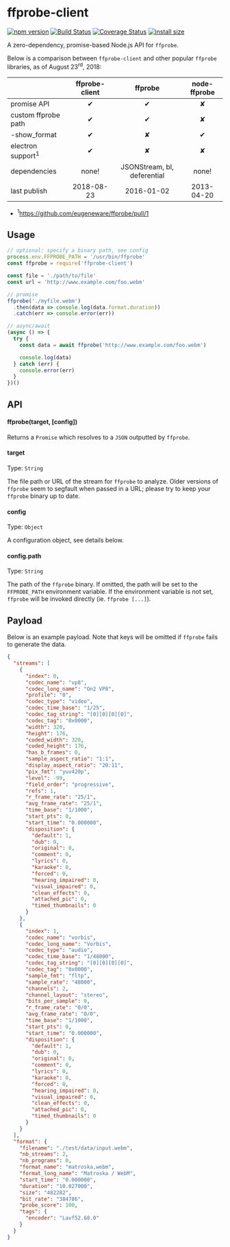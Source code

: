 # ffprobe-client

[![npm version](https://badge.fury.io/js/ffprobe-client.svg)](https://badge.fury.io/js/ffprobe-client)
[![Build Status](https://travis-ci.org/ScottyFillups/ffprobe-client.svg?branch=master)](https://travis-ci.org/ScottyFillups/ffprobe-client)
[![Coverage Status](https://coveralls.io/repos/github/ScottyFillups/ffprobe-client/badge.svg?branch=master)](https://coveralls.io/github/ScottyFillups/ffprobe-client?branch=master)
[![install size](https://packagephobia.now.sh/badge?p=ffprobe-client)](https://packagephobia.now.sh/result?p=ffprobe-client)

A zero-dependency, promise-based Node.js API for `ffprobe`.

Below is a comparison between `ffprobe-client` and other popular `ffprobe` libraries, as of August 23<sup>rd</sup>, 2018:

|                              | ffprobe-client |           ffprobe           | node-ffprobe |
|------------------------------|:--------------:|:---------------------------:|:------------:|
|          promise API         |        ✔       |              ✔              |       ✘      |
|      custom ffprobe path     |        ✔       |              ✔              |       ✘      |
|         -show_format         |        ✔       |              ✘              |       ✔      |
| electron support<sup>1</sup> |        ✔       |              ✘              |       ✘      |
|         dependencies         |      none!     | JSONStream, bl, deferential |     none!    |
|         last publish         |   2018-08-23   |          2016-01-02         |  2013-04-20  |

* <sup>1</sup>https://github.com/eugeneware/ffprobe/pull/1

## Usage

```js
// optional: specify a binary path, see config
process.env.FFPROBE_PATH = '/usr/bin/ffprobe'
const ffprobe = require('ffprobe-client')

const file = './path/to/file'
const url = 'http://www.example.com/foo.webm'

// promise
ffprobe('./myfile.webm')
  .then(data => console.log(data.format.duration))
  .catch(err => console.error(err))

// async/await
(async () => {
  try {
    const data = await ffprobe('http://www.example.com/foo.webm')

    console.log(data)
  } catch (err) {
    console.error(err)
  }
})()
```

## API

#### ffprobe(target, [config])

Returns a `Promise` which resolves to a `JSON` outputted by `ffprobe`.

#### target

Type: `String`

The file path or URL of the stream for `ffprobe` to analyze. Older versions of `ffprobe` seem to segfault when passed in a URL; please try to keep your `ffprobe` binary up to date.

#### config

Type: `Object`

A configuration object, see details below.

#### config.path

Type: `String`

The path of the `ffprobe` binary. If omitted, the path will be set to the `FFPROBE_PATH` environment variable. If the environment variable is not set, `ffprobe` will be invoked directly (ie. `ffprobe [...]`).

## Payload

Below is an example payload. Note that keys will be omitted if `ffprobe` fails to generate the data.

```json
{
  "streams": [
    {
      "index": 0,
      "codec_name": "vp8",
      "codec_long_name": "On2 VP8",
      "profile": "0",
      "codec_type": "video",
      "codec_time_base": "1/25",
      "codec_tag_string": "[0][0][0][0]",
      "codec_tag": "0x0000",
      "width": 320,
      "height": 176,
      "coded_width": 320,
      "coded_height": 176,
      "has_b_frames": 0,
      "sample_aspect_ratio": "1:1",
      "display_aspect_ratio": "20:11",
      "pix_fmt": "yuv420p",
      "level": -99,
      "field_order": "progressive",
      "refs": 1,
      "r_frame_rate": "25/1",
      "avg_frame_rate": "25/1",
      "time_base": "1/1000",
      "start_pts": 0,
      "start_time": "0.000000",
      "disposition": {
        "default": 1,
        "dub": 0,
        "original": 0,
        "comment": 0,
        "lyrics": 0,
        "karaoke": 0,
        "forced": 0,
        "hearing_impaired": 0,
        "visual_impaired": 0,
        "clean_effects": 0,
        "attached_pic": 0,
        "timed_thumbnails": 0
      }
    },
    {
      "index": 1,
      "codec_name": "vorbis",
      "codec_long_name": "Vorbis",
      "codec_type": "audio",
      "codec_time_base": "1/48000",
      "codec_tag_string": "[0][0][0][0]",
      "codec_tag": "0x0000",
      "sample_fmt": "fltp",
      "sample_rate": "48000",
      "channels": 2,
      "channel_layout": "stereo",
      "bits_per_sample": 0,
      "r_frame_rate": "0/0",
      "avg_frame_rate": "0/0",
      "time_base": "1/1000",
      "start_pts": 0,
      "start_time": "0.000000",
      "disposition": {
        "default": 1,
        "dub": 0,
        "original": 0,
        "comment": 0,
        "lyrics": 0,
        "karaoke": 0,
        "forced": 0,
        "hearing_impaired": 0,
        "visual_impaired": 0,
        "clean_effects": 0,
        "attached_pic": 0,
        "timed_thumbnails": 0
      }
    }
  ],
  "format": {
    "filename": "./test/data/input.webm",
    "nb_streams": 2,
    "nb_programs": 0,
    "format_name": "matroska,webm",
    "format_long_name": "Matroska / WebM",
    "start_time": "0.000000",
    "duration": "10.027000",
    "size": "482282",
    "bit_rate": "384786",
    "probe_score": 100,
    "tags": {
      "encoder": "Lavf52.68.0"
    }
  }
}
```
